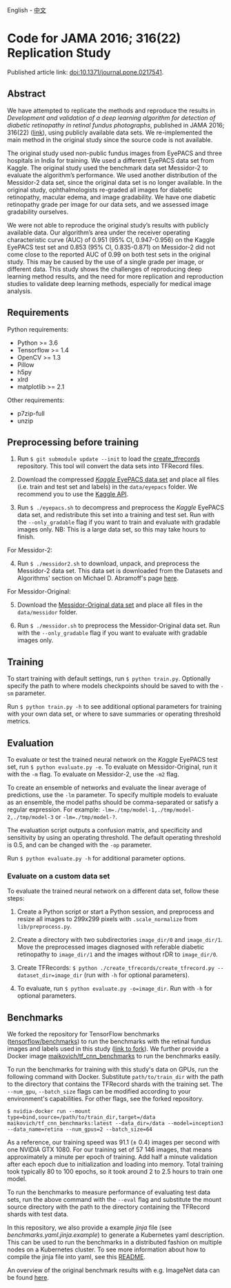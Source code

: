 English - [中文](https://github.com/mikevoets/jama16-retina-replication/blob/master/README.zh.md)

# Code for JAMA 2016; 316(22) Replication Study

Published article link: [doi:10.1371/journal.pone.0217541](https://doi.org/10.1371/journal.pone.0217541).

## Abstract

We have attempted to replicate the methods and reproduce the results in _Development and validation of a deep learning algorithm for detection of diabetic retinopathy in retinal fundus photographs_, published in JAMA 2016; 316(22) ([link](https://jamanetwork.com/journals/jama/fullarticle/2588763)), using publicly available data sets. We re-implemented the main method in the original study since the source code is not available.

The original study used non-public fundus images from EyePACS and three hospitals in India for training. We used a different EyePACS data set from Kaggle. The original study used the benchmark data set Messidor-2 to evaluate the algorithm’s performance. We used another distribution of the Messidor-2 data set, since the original data set is no longer available. In the original study, ophthalmologists re-graded all images for diabetic retinopathy, macular edema, and image gradability. We have one diabetic retinopathy grade per image for our data sets, and we assessed image gradability ourselves.

We were not able to reproduce the original study’s results with publicly available data. Our algorithm’s area under the receiver operating characteristic curve (AUC) of 0.951 (95% CI, 0.947-0.956) on the Kaggle EyePACS test set and 0.853 (95% CI, 0.835-0.871) on Messidor-2 did not come close to the reported AUC of 0.99 on both test sets in the original study. This may be caused by the use of a single grade per image, or different data. This study shows the challenges of reproducing deep learning method results, and the need for more replication and reproduction studies to validate deep learning methods, especially for medical image analysis.

## Requirements

Python requirements:

- Python >= 3.6
- Tensorflow >= 1.4
- OpenCV >= 1.3
- Pillow
- h5py
- xlrd
- matplotlib >= 2.1

Other requirements:

- p7zip-full
- unzip

## Preprocessing before training

1. Run `$ git submodule update --init` to load the [create_tfrecords](https://github.com/mikevoets/create_tfrecords) repository. This tool will convert the data sets into TFRecord files.

2. Download the compressed [_Kaggle_ EyePACS data set](https://www.kaggle.com/c/diabetic-retinopathy-detection) and place all files (i.e. train and test set and labels) in the `data/eyepacs` folder. We recommend you to use the [Kaggle API](https://github.com/Kaggle/kaggle-api).

3. Run `$ ./eyepacs.sh` to decompress and preprocess the _Kaggle_ EyePACS data set, and redistribute this set into a training and test set. Run with the `--only_gradable` flag if you want to train and evaluate with gradable images only. NB: This is a large data set, so this may take hours to finish.

For Messidor-2:

4. Run `$ ./messidor2.sh` to download, unpack, and preprocess the Messidor-2 data set. This data set is downloaded from the Datasets and Algorithms' section on Michael D. Abramoff's page [here](https://medicine.uiowa.edu/eye/abramoff).

For Messidor-Original:

5. Download the [Messidor-Original data set](http://www.adcis.net/en/Download-Third-Party/Messidor.html) and place all files in the `data/messidor` folder.

6. Run `$ ./messidor.sh` to preprocess the Messidor-Original data set. Run with the `--only_gradable` flag if you want to evaluate with gradable images only.

## Training

To start training with default settings, run `$ python train.py`. Optionally specify the path to where models checkpoints should be saved to with the `-sm` parameter.

Run `$ python train.py -h` to see additional optional parameters for training with your own data set, or where to save summaries or operating threshold metrics.

## Evaluation

To evaluate or test the trained neural network on the _Kaggle_ EyePACS test set, run `$ python evaluate.py -e`. To evaluate on Messidor-Original, run it with the `-m` flag. To evaluate on Messidor-2, use the `-m2` flag.

To create an ensemble of networks and evaluate the linear average of predictions, use the `-lm` parameter. To specify multiple models to evaluate as an ensemble, the model paths should be comma-separated or satisfy a regular expression. For example: `-lm=./tmp/model-1,./tmp/model-2,./tmp/model-3` or `-lm=./tmp/model-?`.

The evaluation script outputs a confusion matrix, and specificity and sensitivity by using an operating threshold. The default operating threshold is 0.5, and can be changed with the `-op` parameter.

Run `$ python evaluate.py -h` for additional parameter options.

### Evaluate on a custom data set

To evaluate the trained neural network on a different data set, follow these steps:

1. Create a Python script or start a Python session, and preprocess and resize all images to 299x299 pixels with `.scale_normalize` from `lib/preprocess.py`.

2. Create a directory with two subdirectories `image_dir/0` and `image_dir/1`. Move the preprocessed images diagnosed with referable diabetic retinopathy to `image_dir/1` and the images without rDR to `image_dir/0`.

3. Create TFRecords: `$ python ./create_tfrecords/create_tfrecord.py --dataset_dir=image_dir` (run with `-h` for optional parameters).

4. To evaluate, run `$ python evaluate.py -o=image_dir`. Run with `-h` for optional parameters.

## Benchmarks

We forked the repository for TensorFlow benchmarks ([tensorflow/benchmarks](https://github.com/tensorflow/benchmarks)) to run the benchmarks with the retinal fundus images and labels used in this study ([link to fork](https://github.com/mikevoets/benchmarks)). We further provide a Docker image [maikovich/tf_cnn_benchmarks](https://hub.docker.com/r/maikovich/tf_cnn_benchmarks/) to run the benchmarks easily.

To run the benchmarks for training with this study's data on GPUs, run the following command with Docker. Substitute `path/to/train_dir` with the path to the directory that contains the TFRecord shards with the training set. The `--num_gpu`, `--batch_size` flags can be modified according to your environment's capabilities. For other flags, see the forked repository.

```
$ nvidia-docker run --mount type=bind,source=/path/to/train_dir,target=/data maikovich/tf_cnn_benchmarks:latest --data_dir=/data --model=inception3 --data_name=retina --num_gpus=2 --batch_size=64
```

As a reference, our training speed was 91.1 (± 0.4) images per second with one NVIDIA GTX 1080. For our training set of 57 146 images, that means approximately a minute per epoch of training. Add half a minute validation after each epoch due to initialization and loading into memory. Total training took typically 80 to 100 epochs, so it took around 2 to 2.5 hours to train one model.

To run the benchmarks to measure performance of evaluating test data sets, run the above command with the `--eval` flag and substitute the mount source directory with the path to the directory containing the TFRecord shards with test data.

In this repository, we also provide a example _jinja_ file (see _benchmarks.yaml.jinja.example_) to generate a Kubernetes yaml description. This can be used to run the benchmarks in a distributed fashion on multiple nodes on a Kubernetes cluster. To see more information about how to compile the jinja file into yaml, see this [README](https://github.com/tensorflow/ecosystem/tree/master/kubernetes).

An overview of the original benchmark results with e.g. ImageNet data can be found [here](https://www.tensorflow.org/performance/benchmarks).
